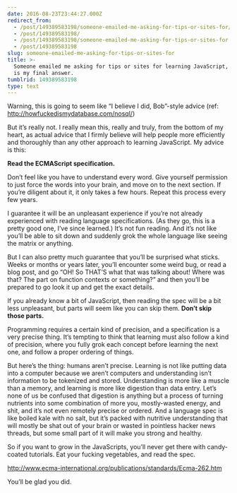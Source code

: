 ```yaml
---
date: 2016-08-23T23:44:27.000Z
redirect_from:
  - /post/149389583198/someone-emailed-me-asking-for-tips-or-sites-for/
  - /post/149389583198/
  - /post/149389583198/someone-emailed-me-asking-for-tips-or-sites-for
  - /post/149389583198
slug: someone-emailed-me-asking-for-tips-or-sites-for
title: >-
  Someone emailed me asking for tips or sites for learning JavaScript, and this
  is my final answer.
tumblrid: 149389583198
type: text
---
```

<p>Warning, this is going to seem like &ldquo;I believe I did, Bob&rdquo;-style advice (ref: <a href="http://howfuckedismydatabase.com/nosql/">http://howfuckedismydatabase.com/nosql/</a>)</p>

<p>But it&rsquo;s really not.  I really mean this, really and truly, from the bottom of my heart, as actual advice that I firmly believe will help people more efficiently and thoroughly than any other approach to learning JavaScript.  My advice is this:</p>

<p><strong>Read the ECMAScript specification.</strong></p>

<p>Don&rsquo;t feel like you have to understand every word.  Give yourself permission to just force the words into your brain, and move on to the next section.  If you&rsquo;re diligent about it, it only takes a few hours.  Repeat this process every few years.</p>

<p>I guarantee it will be an unpleasant experience if you&rsquo;re not already experienced with reading language specifications.  (As they go, this is a pretty good one, I&rsquo;ve since learned.)  It&rsquo;s not fun reading.  And it&rsquo;s not like you&rsquo;ll be able to sit down and suddenly grok the whole language like seeing the matrix or anything.</p>

<p>But I can also pretty much guarantee that you&rsquo;ll be surprised what sticks.  Weeks or months or years later, you&rsquo;ll encounter some weird bug, or read a blog post, and go &ldquo;OH!  So THAT&rsquo;S what that was talking about!  Where was that?  The part on function contexts or something?&rdquo; and then you&rsquo;ll be prepared to go look it up and get the exact details.</p>

<p>If you already know a bit of JavaScript, then reading the spec will be a bit less unpleasant, but parts will seem like you can skip them.  <strong>Don&rsquo;t skip those parts.</strong></p>

<p>Programming requires a certain kind of precision, and a specification is a very precise thing.  It&rsquo;s tempting to think that learning must also follow a kind of precision, where you fully grok each concept before learning the next one, and follow a proper ordering of things.</p>

<p>But here&rsquo;s the thing: humans aren&rsquo;t precise.  Learning is not like putting data into a computer because we aren&rsquo;t computers and understanding isn&rsquo;t information to be tokenized and stored.  Understanding is more like a muscle than a memory, and learning is more like digestion than data entry.  Let&rsquo;s none of us be confused that digestion is anything but a process of turning nutrients into some combination of more you, mostly-wasted energy, and shit, and it&rsquo;s not even remotely precise or ordered.  And a language spec is like boiled kale with no salt, but it&rsquo;s packed with nutritive understanding that will mostly be shat out of your brain or wasted in pointless hacker news threads, but some small part of it will make you strong and healthy.</p>

<p>So if you want to grow in the JavaScripts, you&rsquo;ll never get there with candy-coated tutorials.  Eat your fucking vegetables, and read the spec.</p>

<p><a href="http://www.ecma-international.org/publications/standards/Ecma-262.htm">http://www.ecma-international.org/publications/standards/Ecma-262.htm</a></p>

<p>You&rsquo;ll be glad you did.</p>
